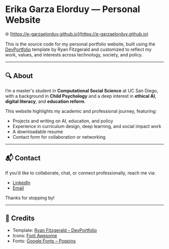 # Erika Garza Elorduy — Personal Website

🌐 [https://e-garzaelorduy.github.io](https://e-garzaelorduy.github.io)

This is the source code for my personal portfolio website, built using the [DevPortfolio](https://github.com/RyanFitzgerald/devportfolio) template by Ryan Fitzgerald and customized to reflect my work, values, and interests across technology, society, and policy.

---

## 🔍 About

I’m a master's student in **Computational Social Science** at UC San Diego, with a background in **Child Psychology** and a deep interest in **ethical AI**, **digital literacy**, and **education reform**.

This website highlights my academic and professional journey, featuring:
- Projects and writing on AI, education, and policy
- Experience in curriculum design, deep learning, and social impact work
- A downloadable resume
- Contact form for collaboration or networking

---

## 📬 Contact

If you’d like to collaborate, chat, or connect professionally, reach me via:

- [LinkedIn](https://www.linkedin.com/in/erika-garza-elorduy/)
- [Email](mailto:erikagarzaelorduy@gmail.com)

Thanks for stopping by!

---

## 🤝 Credits

- Template: [Ryan Fitzgerald – DevPortfolio](https://github.com/RyanFitzgerald/devportfolio)
- Icons: [Font Awesome](https://fontawesome.com/)
- Fonts: [Google Fonts – Poppins](https://fonts.google.com/specimen/Poppins)
